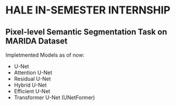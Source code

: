# HALE IN-SEMESTER INTERNSHIP

## Pixel-level Semantic Segmentation Task on MARIDA Dataset

Impletmented Models as of now:

- U-Net
- Attention U-Net
- Residual U-Net
- Hybrid U-Net
- Efficient U-Net
- Transformer U-Net (UNetFormer)
